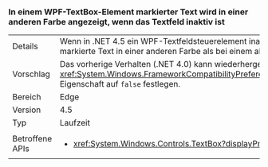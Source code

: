 ### <a name="wpf-textbox-selected-text-appears-a-different-color-when-the-text-box-is-inactive"></a>In einem WPF-TextBox-Element markierter Text wird in einer anderen Farbe angezeigt, wenn das Textfeld inaktiv ist

|   |   |
|---|---|
|Details|Wenn in .NET 4.5 ein WPF-Textfeldsteuerelement inaktiv ist (nicht den Fokus besitzt), wird der im Feld markierte Text in einer anderen Farbe als bei einem aktiven Steuerelement angezeigt.|
|Vorschlag|Das vorherige Verhalten (.NET 4.0) kann wiederhergestellt werden, indem Sie die <xref:System.Windows.FrameworkCompatibilityPreferences.AreInactiveSelectionHighlightBrushKeysSupported>-Eigenschaft auf <code>false</code> festlegen.|
|Bereich|Edge|
|Version|4.5|
|Typ|Laufzeit|
|Betroffene APIs|<ul><li><xref:System.Windows.Controls.TextBox?displayProperty=nameWithType></li></ul>|

